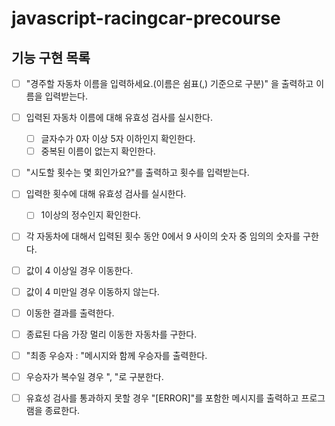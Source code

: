 # javascript-racingcar-precourse

## 기능 구현 목록

- [ ] "경주할 자동차 이름을 입력하세요.(이름은 쉼표(,) 기준으로 구분)" 을 출력하고 이름을 입력받는다.
- [ ] 입력된 자동차 이름에 대해 유효성 검사를 실시한다.
  - [ ] 글자수가 0자 이상 5자 이하인지 확인한다.
  - [ ] 중복된 이름이 없는지 확인한다.
- [ ] "시도할 횟수는 몇 회인가요?"를 출력하고 횟수를 입력받는다.
- [ ] 입력한 횟수에 대해 유효성 검사를 실시한다.
  - [ ] 1이상의 정수인지 확인한다.
- [ ] 각 자동차에 대해서 입력된 횟수 동안 0에서 9 사이의 숫자 중 임의의 숫자를 구한다.
- [ ] 값이 4 이상일 경우 이동한다.
- [ ] 값이 4 미만일 경우 이동하지 않는다.
- [ ] 이동한 결과를 출력한다.
- [ ] 종료된 다음 가장 멀리 이동한 자동차를 구한다.
- [ ] "최종 우승자 : "메시지와 함께 우승자를 출력한다.
- [ ] 우승자가 복수일 경우 ", "로 구분한다.

- [ ] 유효성 검사를 통과하지 못할 경우 "[ERROR]"를 포함한 메시지를 출력하고 프로그램을 종료한다.
